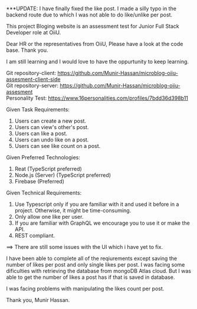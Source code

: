 ***UPDATE: I have finally fixed the like post. I made a silly typo in the backend route due to which I was not able to do like/unlike per post. 

This project Bloging website is an assessment test for Junior Full Stack Developer role at OiiU.

Dear HR or the representatives from OiiU, Please have a look at the code base. Thank you.

I am still learning and I would love to have the oppurtunity to keep learning.  

Git repository-client: https://github.com/Munir-Hassan/microblog-oiiu-assesment-client-side  
Git repository-server: https://github.com/Munir-Hassan/microblog-oiiu-assesment  
Personality Test: https://www.16personalities.com/profiles/7bdd36d398b11  


Given Task Requirements:  
1) Users can create a new post.    
2) Users can view's other's post.  
3) Users can like a post.  
4) Users can undo like on a post.  
5) Users can see like count on a post.  

Given Preferred Technologies:  
1. Reat (TypeScript preferred)  
2. Node.js (Server) (TypeScript preferred)  
3. Firebase (Preferred)  

Given Technical Requirements:  
1. Use Typescript only if you are familiar with it and
used it before in a project. Otherwise, it might be
time-consuming.  
2. Only allow one like per user.  
3. If you are familiar with GraphQL we encourage you
to use it or make the API.  
4. REST compliant.  


==> There are still some issues with the UI which i have yet to fix.  

I have been able to complete all of the reqiurements except saving the number of likes per post
and only single likes per post. I was facing some dificulties with retrieving the database from 
mongoDB Atlas cloud. But I was able to get the number of likes a post has if that is saved in database.

I was facing problems with manipulating the likes count per post.



Thank you, Munir Hassan.